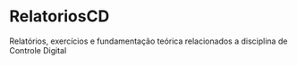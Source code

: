 # RelatoriosCD

Relatórios, exercícios e fundamentação teórica relacionados a disciplina de Controle Digital
